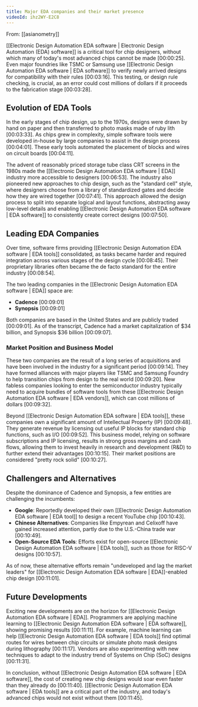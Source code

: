 ```yaml
---
title: Major EDA companies and their market presence
videoId: ihz2WY-E2C8
---
```


From: [[asianometry]] <br/> 

[[Electronic Design Automation EDA software | Electronic Design Automation (EDA) software]] is a critical tool for chip designers, without which many of today's most advanced chips cannot be made <a class="yt-timestamp" data-t="00:00:25">[00:00:25]</a>. Even major foundries like TSMC or Samsung use [[Electronic Design Automation EDA software | EDA software]] to verify newly arrived designs for compatibility with their rules <a class="yt-timestamp" data-t="00:03:16">[00:03:16]</a>. This testing, or design rule checking, is crucial, as an error could cost millions of dollars if it proceeds to the fabrication stage <a class="yt-timestamp" data-t="00:03:28">[00:03:28]</a>.

## Evolution of EDA Tools

In the early stages of chip design, up to the 1970s, designs were drawn by hand on paper and then transferred to photo masks made of ruby lith <a class="yt-timestamp" data-t="00:03:33">[00:03:33]</a>. As chips grew in complexity, simple software tools were developed in-house by large companies to assist in the design process <a class="yt-timestamp" data-t="00:04:01">[00:04:01]</a>. These early tools automated the placement of blocks and wires on circuit boards <a class="yt-timestamp" data-t="00:04:11">[00:04:11]</a>.

The advent of reasonably priced storage tube class CRT screens in the 1980s made the [[Electronic Design Automation EDA software | EDA]] industry more accessible to designers <a class="yt-timestamp" data-t="00:06:53">[00:06:53]</a>. The industry also pioneered new approaches to chip design, such as the "standard cell" style, where designers choose from a library of standardized gates and decide how they are wired together <a class="yt-timestamp" data-t="00:07:41">[00:07:41]</a>. This approach allowed the design process to split into separate logical and layout functions, abstracting away low-level details and enabling [[Electronic Design Automation EDA software | EDA software]] to consistently create correct designs <a class="yt-timestamp" data-t="00:07:50">[00:07:50]</a>.

## Leading EDA Companies

Over time, software firms providing [[Electronic Design Automation EDA software | EDA tools]] consolidated, as tasks became harder and required integration across various stages of the design cycle <a class="yt-timestamp" data-t="00:08:45">[00:08:45]</a>. Their proprietary libraries often became the de facto standard for the entire industry <a class="yt-timestamp" data-t="00:08:54">[00:08:54]</a>.

The two leading companies in the [[Electronic Design Automation EDA software | EDA]] space are:

*   **Cadence** <a class="yt-timestamp" data-t="00:09:01">[00:09:01]</a>
*   **Synopsis** <a class="yt-timestamp" data-t="00:09:01">[00:09:01]</a>

Both companies are based in the United States and are publicly traded <a class="yt-timestamp" data-t="00:09:01">[00:09:01]</a>. As of the transcript, Cadence had a market capitalization of $34 billion, and Synopsis $36 billion <a class="yt-timestamp" data-t="00:09:07">[00:09:07]</a>.

### Market Position and Business Model
These two companies are the result of a long series of acquisitions and have been involved in the industry for a significant period <a class="yt-timestamp" data-t="00:09:14">[00:09:14]</a>. They have formed alliances with major players like TSMC and Samsung Foundry to help transition chips from design to the real world <a class="yt-timestamp" data-t="00:09:20">[00:09:20]</a>. New fabless companies looking to enter the semiconductor industry typically need to acquire bundles of software tools from these [[Electronic Design Automation EDA software | EDA vendors]], which can cost millions of dollars <a class="yt-timestamp" data-t="00:09:32">[00:09:32]</a>.

Beyond [[Electronic Design Automation EDA software | EDA tools]], these companies own a significant amount of Intellectual Property (IP) <a class="yt-timestamp" data-t="00:09:48">[00:09:48]</a>. They generate revenue by licensing out useful IP blocks for standard chip functions, such as I/O <a class="yt-timestamp" data-t="00:09:52">[00:09:52]</a>. This business model, relying on software subscriptions and IP licensing, results in strong gross margins and cash flows, allowing them to invest heavily in research and development (R&D) to further extend their advantages <a class="yt-timestamp" data-t="00:10:15">[00:10:15]</a>. Their market positions are considered "pretty rock solid" <a class="yt-timestamp" data-t="00:10:27">[00:10:27]</a>.

## Challengers and Alternatives

Despite the dominance of Cadence and Synopsis, a few entities are challenging the incumbents:
*   **Google**: Reportedly developed their own [[Electronic Design Automation EDA software | EDA tool]] to design a recent YouTube chip <a class="yt-timestamp" data-t="00:10:43">[00:10:43]</a>.
*   **Chinese Alternatives**: Companies like Empyrean and Celixoff have gained increased attention, partly due to the U.S.-China trade war <a class="yt-timestamp" data-t="00:10:49">[00:10:49]</a>.
*   **Open-Source EDA Tools**: Efforts exist for open-source [[Electronic Design Automation EDA software | EDA tools]], such as those for RISC-V designs <a class="yt-timestamp" data-t="00:10:57">[00:10:57]</a>.

As of now, these alternative efforts remain "undeveloped and lag the market leaders" for [[Electronic Design Automation EDA software | EDA]]-enabled chip design <a class="yt-timestamp" data-t="00:11:01">[00:11:01]</a>.

## Future Developments

Exciting new developments are on the horizon for [[Electronic Design Automation EDA software | EDA]]. Programmers are applying machine learning to [[Electronic Design Automation EDA software | EDA software]], showing promising results <a class="yt-timestamp" data-t="00:11:11">[00:11:11]</a>. For example, machine learning can help [[Electronic Design Automation EDA software | EDA tools]] find optimal routes for wires between chip circuits or simulate photo mask designs during lithography <a class="yt-timestamp" data-t="00:11:17">[00:11:17]</a>. Vendors are also experimenting with new techniques to adapt to the industry trend of Systems on Chip (SoC) designs <a class="yt-timestamp" data-t="00:11:31">[00:11:31]</a>.

In conclusion, without [[Electronic Design Automation EDA software | EDA software]], the cost of creating new chip designs would soar even faster than they already do <a class="yt-timestamp" data-t="00:11:40">[00:11:40]</a>. [[Electronic Design Automation EDA software | EDA tools]] are a critical part of the industry, and today's advanced chips would not exist without them <a class="yt-timestamp" data-t="00:11:45">[00:11:45]</a>.
